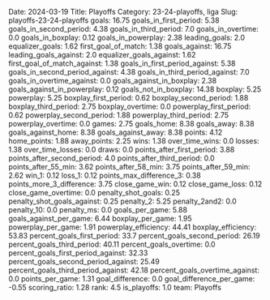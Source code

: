 Date: 2024-03-19
Title: Playoffs
Category: 23-24-playoffs, liga
Slug: playoffs-23-24-playoffs
goals: 16.75
goals_in_first_period: 5.38
goals_in_second_period: 4.38
goals_in_third_period: 7.0
goals_in_overtime: 0.0
goals_in_boxplay: 0.12
goals_in_powerplay: 2.38
leading_goals: 2.0
equalizer_goals: 1.62
first_goal_of_match: 1.38
goals_against: 16.75
leading_goals_against: 2.0
equalizer_goals_against: 1.62
first_goal_of_match_against: 1.38
goals_in_first_period_against: 5.38
goals_in_second_period_against: 4.38
goals_in_third_period_against: 7.0
goals_in_overtime_against: 0.0
goals_against_in_boxplay: 2.38
goals_against_in_powerplay: 0.12
goals_not_in_boxplay: 14.38
boxplay: 5.25
powerplay: 5.25
boxplay_first_period: 0.62
boxplay_second_period: 1.88
boxplay_third_period: 2.75
boxplay_overtime: 0.0
powerplay_first_period: 0.62
powerplay_second_period: 1.88
powerplay_third_period: 2.75
powerplay_overtime: 0.0
games: 2.75
goals_home: 8.38
goals_away: 8.38
goals_against_home: 8.38
goals_against_away: 8.38
points: 4.12
home_points: 1.88
away_points: 2.25
wins: 1.38
over_time_wins: 0.0
losses: 1.38
over_time_losses: 0.0
draws: 0.0
points_after_first_period: 3.88
points_after_second_period: 4.0
points_after_third_period: 0.0
points_after_55_min: 3.62
points_after_58_min: 3.75
points_after_59_min: 2.62
win_1: 0.12
loss_1: 0.12
points_max_difference_3: 0.38
points_more_3_difference: 3.75
close_game_win: 0.12
close_game_loss: 0.12
close_game_overtime: 0.0
penalty_shot_goals: 0.25
penalty_shot_goals_against: 0.25
penalty_2: 5.25
penalty_2and2: 0.0
penalty_10: 0.0
penalty_ms: 0.0
goals_per_game: 5.88
goals_against_per_game: 6.44
boxplay_per_game: 1.95
powerplay_per_game: 1.91
powerplay_efficiency: 44.41
boxplay_efficiency: 53.83
percent_goals_first_period: 33.7
percent_goals_second_period: 26.19
percent_goals_third_period: 40.11
percent_goals_overtime: 0.0
percent_goals_first_period_against: 32.33
percent_goals_second_period_against: 25.49
percent_goals_third_period_against: 42.18
percent_goals_overtime_against: 0.0
points_per_game: 1.31
goal_difference: 0.0
goal_difference_per_game: -0.55
scoring_ratio: 1.28
rank: 4.5
is_playoffs: 1.0
team: Playoffs
